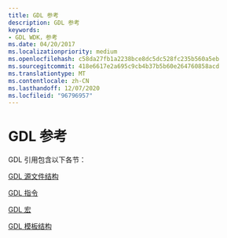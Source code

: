 ```yaml
---
title: GDL 参考
description: GDL 参考
keywords:
- GDL WDK，参考
ms.date: 04/20/2017
ms.localizationpriority: medium
ms.openlocfilehash: c58da27fb1a2238bce8dc5dc528fc235b560a5eb
ms.sourcegitcommit: 418e6617e2a695c9cb4b37b5b60e264760858acd
ms.translationtype: MT
ms.contentlocale: zh-CN
ms.lasthandoff: 12/07/2020
ms.locfileid: "96796957"
---
```

# <a name="gdl-reference"></a>GDL 参考


GDL 引用包含以下各节：

[GDL 源文件结构](gdl-source-file-structure.md)

[GDL 指令](gdl-directives.md)

[GDL 宏](gdl-macros.md)

[GDL 模板结构](gdl-template-structure.md)

 

 




